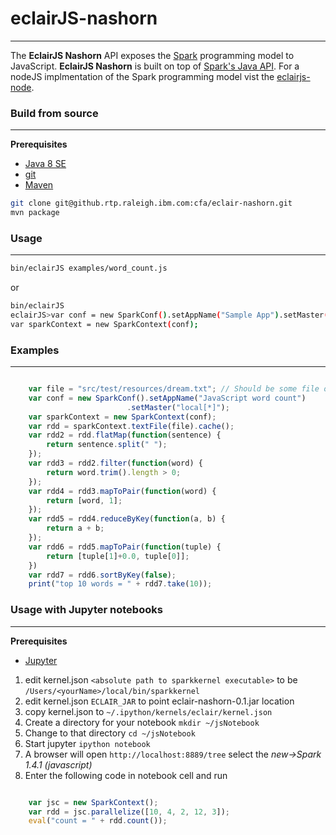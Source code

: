 # eclairJS-nashorn 


----------


The **EclairJS Nashorn** API exposes the [Spark](http://spark.apache.org/) programming model to JavaScript.  **EclairJS Nashorn** is built on top of [Spark's Java API](http://spark.apache.org/docs/latest/api/java/index.html). For a nodeJS implmentation of the Spark programming model vist the [eclairjs-node](https://github.com/EclairJS/eclairjs-node).

### Build from source


----------
**Prerequisites**

 - [Java 8 SE](http://www.oracle.com/technetwork/java/javase/downloads/jdk8-downloads-2133151.html)
 - [git](http://git-scm.com/)
 - [Maven](https://maven.apache.org/)
 
```bash
git clone git@github.rtp.raleigh.ibm.com:cfa/eclair-nashorn.git
mvn package
```

### Usage


----------
```bash
bin/eclairJS examples/word_count.js
```

or
```bash
bin/eclairJS
eclairJS>var conf = new SparkConf().setAppName("Sample App").setMaster("local[*]"); 
var sparkContext = new SparkContext(conf);
```

### Examples
----------

```javascript

    var file = "src/test/resources/dream.txt"; // Should be some file on your system
    var conf = new SparkConf().setAppName("JavaScript word count")
                          .setMaster("local[*]"); 
    var sparkContext = new SparkContext(conf);
    var rdd = sparkContext.textFile(file).cache();
    var rdd2 = rdd.flatMap(function(sentence) {
        return sentence.split(" ");
    });
    var rdd3 = rdd2.filter(function(word) {
        return word.trim().length > 0;
    });
    var rdd4 = rdd3.mapToPair(function(word) {
        return [word, 1];
    });
    var rdd5 = rdd4.reduceByKey(function(a, b) {
        return a + b;
    });
    var rdd6 = rdd5.mapToPair(function(tuple) {
        return [tuple[1]+0.0, tuple[0]];
    })
    var rdd7 = rdd6.sortByKey(false);
    print("top 10 words = " + rdd7.take(10));

```

### Usage with Jupyter notebooks
----------
**Prerequisites**
- [Jupyter](http://jupyter.org/)
 
1. edit kernel.json ```<absolute path to sparkkernel executable>``` to be ```/Users/<yourName>/local/bin/sparkkernel```
2. edit kernel.json ```ECLAIR_JAR``` to point eclair-nashorn-0.1.jar location
3. copy kernel.json to ```~/.ipython/kernels/eclair/kernel.json```
4. Create a directory for your notebook ```mkdir ~/jsNotebook```
5. Change to that directory ```cd ~/jsNotebook```
6. Start jupyter ```ipython notebook```
7. A browser will open ```http://localhost:8889/tree``` select the *new->Spark 1.4.1 (javascript)*
8. Enter the following code in notebook cell and run

```javascript

    var jsc = new SparkContext();
    var rdd = jsc.parallelize([10, 4, 2, 12, 3]);
    eval("count = " + rdd.count());
    
```
